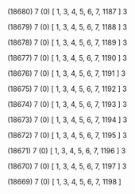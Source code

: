 (18680) 7 (0) [ 1, 3, 4, 5, 6, 7, 1187 ] 3 


(18679) 7 (0) [ 1, 3, 4, 5, 6, 7, 1188 ] 3 


(18678) 7 (0) [ 1, 3, 4, 5, 6, 7, 1189 ] 3 


(18677) 7 (0) [ 1, 3, 4, 5, 6, 7, 1190 ] 3 


(18676) 7 (0) [ 1, 3, 4, 5, 6, 7, 1191 ] 3 


(18675) 7 (0) [ 1, 3, 4, 5, 6, 7, 1192 ] 3 


(18674) 7 (0) [ 1, 3, 4, 5, 6, 7, 1193 ] 3 


(18673) 7 (0) [ 1, 3, 4, 5, 6, 7, 1194 ] 3 


(18672) 7 (0) [ 1, 3, 4, 5, 6, 7, 1195 ] 3 


(18671) 7 (0) [ 1, 3, 4, 5, 6, 7, 1196 ] 3 


(18670) 7 (0) [ 1, 3, 4, 5, 6, 7, 1197 ] 3 


(18669) 7 (0) [ 1, 3, 4, 5, 6, 7, 1198 ]  

